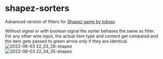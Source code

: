 # shapez-sorters
Advanced version of filters for [Shapez game by tobspr](https://github.com/tobspr/shapez.io).

Without signal or with boolean signal the sorter behaves the same as filter.  
For any other wire input, the actual item type and content get compared and the item gets passed to green arrow only if they are identical.  
![2022-06-03 22_33_28-shapez](https://user-images.githubusercontent.com/10223792/171948462-968beb81-ce3a-494e-8b3e-430ca5a4036a.png)  
![2022-06-03 22_34_35-shapez](https://user-images.githubusercontent.com/10223792/171948483-cdb340bf-e854-4ef1-91a9-ecfd62ec8ced.png)  
